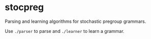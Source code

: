 stocpreg
========

Parsing and learning algorithms for stochastic pregroup grammars.

Use `./parser` to parse and `./learner` to learn a grammar.

